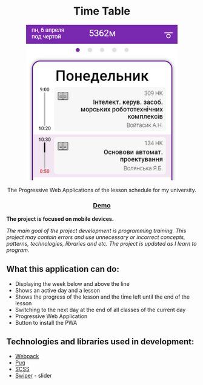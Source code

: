 <div align="center">
  <h1>Time Table</h1>
  <img width="400" src="./timetable.png" alt="timetable">
  <p>
    The Progressive Web Applications of the lesson schedule for my university.
  </p>
  <h3><a href="https://5362m.ml/">Demo</a></h3>
</div>

**The project is focused on mobile devices.**

*The main goal of the project development is programming training. This project may contain errors and use unnecessary or incorrect concepts, patterns, technologies, libraries and etc.*
*The project is updated as I learn to program.*

## What this application can do:

* Displaying the week below and above the line
* Shows an active day and a lesson
* Shows the progress of the lesson and the time left until the end of the lesson
* Switching to the next day at the end of all classes of the current day
* Progressive Web Application
* Button to install the PWA

## Technologies and libraries used in development:

* [Webpack](https://github.com/webpack/webpack)
* [Pug](https://github.com/pugjs/pug)
* [SCSS](https://github.com/sass)
* [Swiper](https://github.com/nolimits4web/swiper) - slider